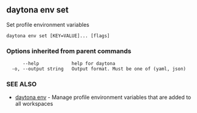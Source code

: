 ## daytona env set

Set profile environment variables

```
daytona env set [KEY=VALUE]... [flags]
```

### Options inherited from parent commands

```
      --help            help for daytona
  -o, --output string   Output format. Must be one of (yaml, json)
```

### SEE ALSO

* [daytona env](daytona_env.md)	 - Manage profile environment variables that are added to all workspaces

